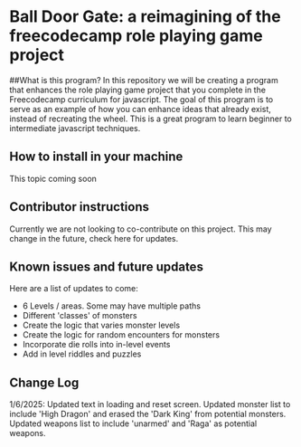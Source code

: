 # Ball Door Gate: a reimagining of the freecodecamp role playing game project
##What is this program?
In this repository we will be creating a program that enhances the role playing game project that you complete in the Freecodecamp curriculum for javascript. The goal of this program is to serve as an example of how you can enhance ideas that already exist, instead of recreating the wheel. This is a great program to learn beginner to intermediate javascript techniques.

## How to install in your machine
This topic coming soon

## Contributor instructions
Currently we are not looking to co-contribute on this project. This may change in the future, check here for updates.

## Known issues and future updates
Here are a list of updates to come:
+ 6 Levels / areas. Some may have multiple paths
+ Different 'classes' of monsters
+ Create the logic that varies monster levels
+ Create the logic for random encounters for monsters
+ Incorporate die rolls into in-level events
+ Add in level riddles and puzzles

## Change Log
1/6/2025: Updated text in loading and reset screen. Updated monster list to include 'High Dragon' and erased the 'Dark King' from potential monsters. Updated weapons list to include 'unarmed' and 'Raga' as potential weapons.